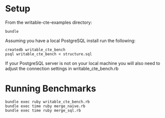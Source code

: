 # Setup

From the writable-cte-examples directory:

    bundle

Assuming you have a local PostgreSQL install run the following:

    createdb writable_cte_bench
    psql writable_cte_bench < structure.sql

If your PostgreSQL server is not on your local machine you will also need to adjust the connection settings in writable_cte_bench.rb

# Running Benchmarks

    bundle exec ruby writable_cte_bench.rb
    bundle exec time ruby merge_naive.rb
    bundle exec time ruby merge_sql.rb

